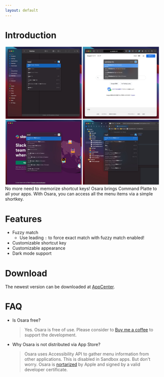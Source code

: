 ```yaml
---
layout: default
---
```


# Introduction

![](media/images/screenshot.jpg)
No more need to memorize shortcut keys! Osara brings Command Platte to all your apps. With Osara, you can access all the menu items via a simple shortkey.

# Features

- Fuzzy match
    - Use leading `:` to force exact match with fuzzy match enabled!
- Customizable shortcut key
- Customizable appearance
- Dark mode support

# Download

The newest version can be downloaded at [AppCenter](https://install.appcenter.ms/users/waynezhang/apps/osara/distribution_groups/public).

# FAQ

- Is Osara free?
    > Yes. Osara is free of use. Please consider to [Buy me a coffee](https://ko-fi.com/waynezhang) to support the development.
- Why Osara is not distributed via App Store?
    > Osara uses Accessibility API to gather menu information from other applications. This is disabled in Sandbox apps. But don't worry. Osara is [nortarized](https://developer.apple.com/documentation/security/notarizing_macos_software_before_distribution) by Apple and signed by a valid developer certificate.
